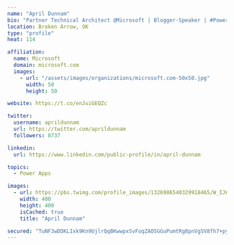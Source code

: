 ```yaml
---
name: "April Dunnam"
bio: "Partner Technical Architect @Microsoft | Blogger-Speaker | #PowerApps, #PowerAutomate, #Office365, #SharePoint | #WIT | #Karaoke Queen"
location: Broken Arrow, OK
type: "profile"
heat: 114

affiliation:
  name: Microsoft
  domain: microsoft.com
  images:
    - url: "/assets/images/organizations/microsoft.com-50x50.jpg"
      width: 50
      height: 50

website: https://t.co/enJuiGEQZc

twitter:
  username: aprildunnam
  url: https://twitter.com/aprildunnam
  followers: 8737

linkedin:
  url: https://www.linkedin.com/public-profile/in/april-dunnam

topics:
  - Power Apps

images:
  - url: https://pbs.twimg.com/profile_images/1326986540329918465/W_IJ6Ih2_400x400.jpg
    width: 400
    height: 400
    isCached: true
    title: "April Dunnam"

secured: "TuNF3wDDKLIxk9Kn9UjlrQqBKwwpxSvFoqZAO5GGuPumtRg8pnVgSV8fh7+pyMEUcN6sUe/fEdsGk+CohtomDFxd/v5ISXdXlBSSMLqIFQyoKy1Re+zH/+fhcnXO85WlsMCDcN6IQqbN6YhcZfpRUnCIkGvDmGFKtWz+Of+aQcsli810MF2B67l65POiBFwfct/MbwLUm4p2AsBNAwbFHf8yst3Uh8MksXv/6Vrr02MUZvXQ/dSXGDBp7DDXKwrCwGImeBs1/zvBJe/kH6QJHxBLMkHA969Bx1rkWo50svOKuYJ+NTfLp9RfjOFPLeewd1KnKbd9VLlYFntznMRtMfotVLbGp0Jtpe9AWP48VNUN0Va9Ay4Ykj4v1lSrnr8Mlj59+nqnW/ZRZjbmzbzWPVg36Ykk42pUGK2u2osNfco=;LVtvbbrpipw4AVXhT0VMFw=="
---
```


